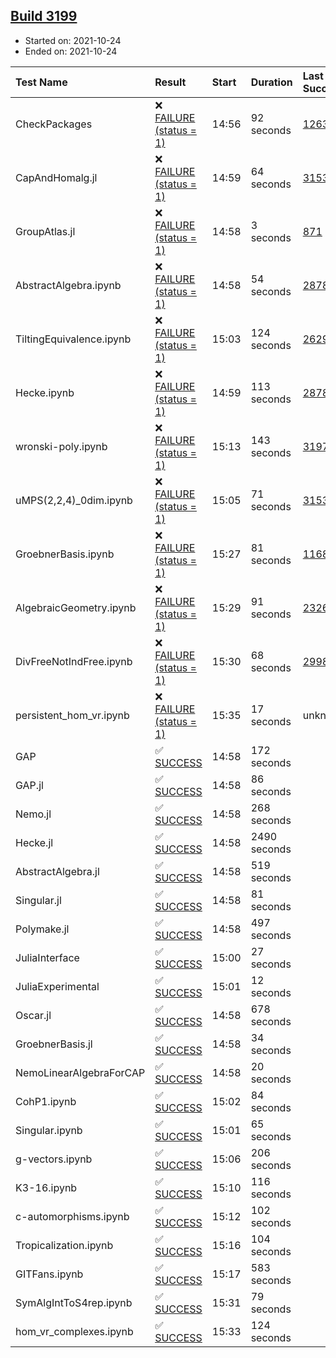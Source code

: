 ## [Build 3199](https://oscarci.mathematik.uni-kl.de/job/oscar-stable/3199/)

* Started on: 2021-10-24
* Ended on: 2021-10-24

| Test Name    | Result | Start | Duration | Last Success | First Failure |
|:-------------|:-------|:------|:---------|:-------------|:--------------|
| CheckPackages | ❌ [FAILURE (status = 1)](https://oscarci.mathematik.uni-kl.de/job/oscar-stable/3199/artifact/logs/build-3199/CheckPackages.log) | 14:56 | 92 seconds | [1263](https://oscarci.mathematik.uni-kl.de/job/oscar-stable/1263/) | [1264](https://oscarci.mathematik.uni-kl.de/job/oscar-stable/1264/) |
| CapAndHomalg.jl | ❌ [FAILURE (status = 1)](https://oscarci.mathematik.uni-kl.de/job/oscar-stable/3199/artifact/logs/build-3199/CapAndHomalg.jl.log) | 14:59 | 64 seconds | [3153](https://oscarci.mathematik.uni-kl.de/job/oscar-stable/3153/) | [3154](https://oscarci.mathematik.uni-kl.de/job/oscar-stable/3154/) |
| GroupAtlas.jl | ❌ [FAILURE (status = 1)](https://oscarci.mathematik.uni-kl.de/job/oscar-stable/3199/artifact/logs/build-3199/GroupAtlas.jl.log) | 14:58 | 3 seconds | [871](https://oscarci.mathematik.uni-kl.de/job/oscar-stable/871/) | [872](https://oscarci.mathematik.uni-kl.de/job/oscar-stable/872/) |
| AbstractAlgebra.ipynb | ❌ [FAILURE (status = 1)](https://oscarci.mathematik.uni-kl.de/job/oscar-stable/3199/artifact/logs/build-3199/AbstractAlgebra.ipynb.log) | 14:58 | 54 seconds | [2878](https://oscarci.mathematik.uni-kl.de/job/oscar-stable/2878/) | [2879](https://oscarci.mathematik.uni-kl.de/job/oscar-stable/2879/) |
| TiltingEquivalence.ipynb | ❌ [FAILURE (status = 1)](https://oscarci.mathematik.uni-kl.de/job/oscar-stable/3199/artifact/logs/build-3199/TiltingEquivalence.ipynb.log) | 15:03 | 124 seconds | [2629](https://oscarci.mathematik.uni-kl.de/job/oscar-stable/2629/) | [2630](https://oscarci.mathematik.uni-kl.de/job/oscar-stable/2630/) |
| Hecke.ipynb | ❌ [FAILURE (status = 1)](https://oscarci.mathematik.uni-kl.de/job/oscar-stable/3199/artifact/logs/build-3199/Hecke.ipynb.log) | 14:59 | 113 seconds | [2878](https://oscarci.mathematik.uni-kl.de/job/oscar-stable/2878/) | [2879](https://oscarci.mathematik.uni-kl.de/job/oscar-stable/2879/) |
| wronski-poly.ipynb | ❌ [FAILURE (status = 1)](https://oscarci.mathematik.uni-kl.de/job/oscar-stable/3199/artifact/logs/build-3199/wronski-poly.ipynb.log) | 15:13 | 143 seconds | [3197](https://oscarci.mathematik.uni-kl.de/job/oscar-stable/3197/) | [3198](https://oscarci.mathematik.uni-kl.de/job/oscar-stable/3198/) |
| uMPS(2,2,4)_0dim.ipynb | ❌ [FAILURE (status = 1)](https://oscarci.mathematik.uni-kl.de/job/oscar-stable/3199/artifact/logs/build-3199/uMPS-2-2-4-_0dim.ipynb.log) | 15:05 | 71 seconds | [3153](https://oscarci.mathematik.uni-kl.de/job/oscar-stable/3153/) | [3154](https://oscarci.mathematik.uni-kl.de/job/oscar-stable/3154/) |
| GroebnerBasis.ipynb | ❌ [FAILURE (status = 1)](https://oscarci.mathematik.uni-kl.de/job/oscar-stable/3199/artifact/logs/build-3199/GroebnerBasis.ipynb.log) | 15:27 | 81 seconds | [1168](https://oscarci.mathematik.uni-kl.de/job/oscar-stable/1168/) | [1169](https://oscarci.mathematik.uni-kl.de/job/oscar-stable/1169/) |
| AlgebraicGeometry.ipynb | ❌ [FAILURE (status = 1)](https://oscarci.mathematik.uni-kl.de/job/oscar-stable/3199/artifact/logs/build-3199/AlgebraicGeometry.ipynb.log) | 15:29 | 91 seconds | [2326](https://oscarci.mathematik.uni-kl.de/job/oscar-stable/2326/) | [2327](https://oscarci.mathematik.uni-kl.de/job/oscar-stable/2327/) |
| DivFreeNotIndFree.ipynb | ❌ [FAILURE (status = 1)](https://oscarci.mathematik.uni-kl.de/job/oscar-stable/3199/artifact/logs/build-3199/DivFreeNotIndFree.ipynb.log) | 15:30 | 68 seconds | [2998](https://oscarci.mathematik.uni-kl.de/job/oscar-stable/2998/) | [2999](https://oscarci.mathematik.uni-kl.de/job/oscar-stable/2999/) |
| persistent_hom_vr.ipynb | ❌ [FAILURE (status = 1)](https://oscarci.mathematik.uni-kl.de/job/oscar-stable/3199/artifact/logs/build-3199/persistent_hom_vr.ipynb.log) | 15:35 | 17 seconds | unknown | unknown |
| GAP | ✅ [SUCCESS](https://oscarci.mathematik.uni-kl.de/job/oscar-stable/3199/artifact/logs/build-3199/GAP.log) | 14:58 | 172 seconds |  |  |
| GAP.jl | ✅ [SUCCESS](https://oscarci.mathematik.uni-kl.de/job/oscar-stable/3199/artifact/logs/build-3199/GAP.jl.log) | 14:58 | 86 seconds |  |  |
| Nemo.jl | ✅ [SUCCESS](https://oscarci.mathematik.uni-kl.de/job/oscar-stable/3199/artifact/logs/build-3199/Nemo.jl.log) | 14:58 | 268 seconds |  |  |
| Hecke.jl | ✅ [SUCCESS](https://oscarci.mathematik.uni-kl.de/job/oscar-stable/3199/artifact/logs/build-3199/Hecke.jl.log) | 14:58 | 2490 seconds |  |  |
| AbstractAlgebra.jl | ✅ [SUCCESS](https://oscarci.mathematik.uni-kl.de/job/oscar-stable/3199/artifact/logs/build-3199/AbstractAlgebra.jl.log) | 14:58 | 519 seconds |  |  |
| Singular.jl | ✅ [SUCCESS](https://oscarci.mathematik.uni-kl.de/job/oscar-stable/3199/artifact/logs/build-3199/Singular.jl.log) | 14:58 | 81 seconds |  |  |
| Polymake.jl | ✅ [SUCCESS](https://oscarci.mathematik.uni-kl.de/job/oscar-stable/3199/artifact/logs/build-3199/Polymake.jl.log) | 14:58 | 497 seconds |  |  |
| JuliaInterface | ✅ [SUCCESS](https://oscarci.mathematik.uni-kl.de/job/oscar-stable/3199/artifact/logs/build-3199/JuliaInterface.log) | 15:00 | 27 seconds |  |  |
| JuliaExperimental | ✅ [SUCCESS](https://oscarci.mathematik.uni-kl.de/job/oscar-stable/3199/artifact/logs/build-3199/JuliaExperimental.log) | 15:01 | 12 seconds |  |  |
| Oscar.jl | ✅ [SUCCESS](https://oscarci.mathematik.uni-kl.de/job/oscar-stable/3199/artifact/logs/build-3199/Oscar.jl.log) | 14:58 | 678 seconds |  |  |
| GroebnerBasis.jl | ✅ [SUCCESS](https://oscarci.mathematik.uni-kl.de/job/oscar-stable/3199/artifact/logs/build-3199/GroebnerBasis.jl.log) | 14:58 | 34 seconds |  |  |
| NemoLinearAlgebraForCAP | ✅ [SUCCESS](https://oscarci.mathematik.uni-kl.de/job/oscar-stable/3199/artifact/logs/build-3199/NemoLinearAlgebraForCAP.log) | 14:58 | 20 seconds |  |  |
| CohP1.ipynb | ✅ [SUCCESS](https://oscarci.mathematik.uni-kl.de/job/oscar-stable/3199/artifact/logs/build-3199/CohP1.ipynb.log) | 15:02 | 84 seconds |  |  |
| Singular.ipynb | ✅ [SUCCESS](https://oscarci.mathematik.uni-kl.de/job/oscar-stable/3199/artifact/logs/build-3199/Singular.ipynb.log) | 15:01 | 65 seconds |  |  |
| g-vectors.ipynb | ✅ [SUCCESS](https://oscarci.mathematik.uni-kl.de/job/oscar-stable/3199/artifact/logs/build-3199/g-vectors.ipynb.log) | 15:06 | 206 seconds |  |  |
| K3-16.ipynb | ✅ [SUCCESS](https://oscarci.mathematik.uni-kl.de/job/oscar-stable/3199/artifact/logs/build-3199/K3-16.ipynb.log) | 15:10 | 116 seconds |  |  |
| c-automorphisms.ipynb | ✅ [SUCCESS](https://oscarci.mathematik.uni-kl.de/job/oscar-stable/3199/artifact/logs/build-3199/c-automorphisms.ipynb.log) | 15:12 | 102 seconds |  |  |
| Tropicalization.ipynb | ✅ [SUCCESS](https://oscarci.mathematik.uni-kl.de/job/oscar-stable/3199/artifact/logs/build-3199/Tropicalization.ipynb.log) | 15:16 | 104 seconds |  |  |
| GITFans.ipynb | ✅ [SUCCESS](https://oscarci.mathematik.uni-kl.de/job/oscar-stable/3199/artifact/logs/build-3199/GITFans.ipynb.log) | 15:17 | 583 seconds |  |  |
| SymAlgIntToS4rep.ipynb | ✅ [SUCCESS](https://oscarci.mathematik.uni-kl.de/job/oscar-stable/3199/artifact/logs/build-3199/SymAlgIntToS4rep.ipynb.log) | 15:31 | 79 seconds |  |  |
| hom_vr_complexes.ipynb | ✅ [SUCCESS](https://oscarci.mathematik.uni-kl.de/job/oscar-stable/3199/artifact/logs/build-3199/hom_vr_complexes.ipynb.log) | 15:33 | 124 seconds |  |  |
